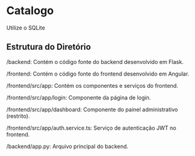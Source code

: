 # Catalogo

Utilize o SQLite 

## Estrutura do Diretório

/backend: Contém o código fonte do backend desenvolvido em Flask.

/frontend: Contém o código fonte do frontend desenvolvido em Angular.

/frontend/src/app: Contém os componentes e serviços do frontend.

/frontend/src/app/login: Componente da página de login.

/frontend/src/app/dashboard: Componente do painel administrativo (restrito).

/frontend/src/app/auth.service.ts: Serviço de autenticação JWT no frontend.

/backend/app.py: Arquivo principal do backend.
